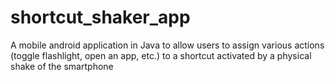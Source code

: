 # shortcut_shaker_app
A mobile android application in Java to allow users to assign various actions (toggle flashlight, open an app, etc.) to a shortcut activated by a physical shake of the smartphone
